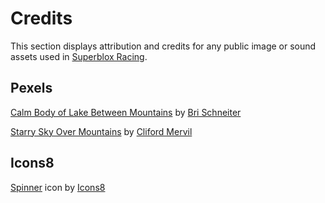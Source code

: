 # Credits
This section displays attribution and credits for any public image or sound assets used in [Superblox Racing](https://www.roblox.com/games/4829567438/).

## Pexels

[Calm Body of Lake Between Mountains](https://www.pexels.com/photo/calm-body-of-lake-between-mountains-346529/) by [Bri Schneiter](https://www.pexels.com/@bri-schneiter-28802/)

[Starry Sky Over Mountains](https://www.pexels.com/photo/starry-sky-over-mountains-2469122/) by [Cliford Mervil](https://www.pexels.com/@cliford-mervil-988071/)

## Icons8

[Spinner](https://icons8.com/icon/yi4Wa8EFkMvI/spinner) icon by [Icons8](https://icons8.com)
